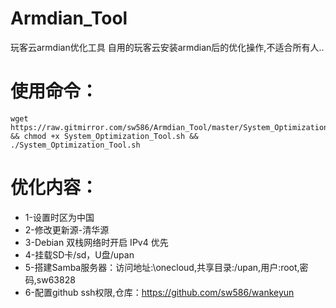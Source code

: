 # Armdian_Tool
玩客云armdian优化工具
自用的玩客云安装armdian后的优化操作,不适合所有人..


# 使用命令：
```
wget https://raw.gitmirror.com/sw586/Armdian_Tool/master/System_Optimization_Tool.sh && chmod +x System_Optimization_Tool.sh && ./System_Optimization_Tool.sh
```
# 优化内容：

-  1-设置时区为中国
-  2-修改更新源-清华源
-  3-Debian 双栈网络时开启 IPv4 优先
-  4-挂载SD卡/sd，U盘/upan
-  5-搭建Samba服务器：访问地址:\onecloud,共享目录:/upan,用户:root,密码,sw63828
-  6-配置github ssh权限,仓库：https://github.com/sw586/wankeyun
